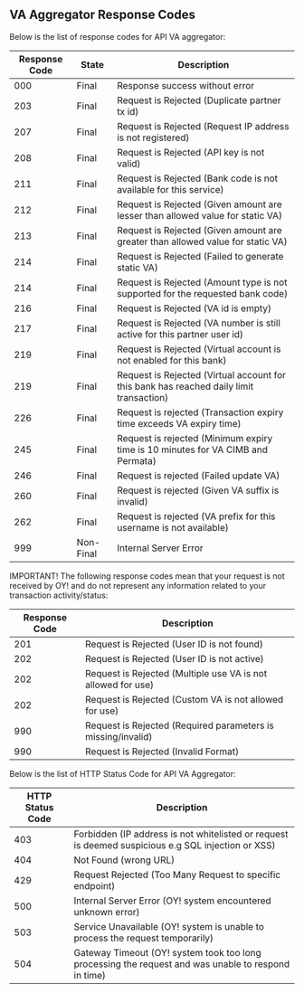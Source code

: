 ## VA Aggregator Response Codes

Below is the list of response codes for API VA aggregator:

Response Code | State | Description
---------- | ------- | -------
000 | Final | Response success without error
203 | Final | Request is Rejected (Duplicate partner tx id)
207 | Final | Request is Rejected (Request IP address is not registered)
208 | Final | Request is Rejected (API key is not valid)
211 | Final | Request is Rejected (Bank code is not available for this service)
212 | Final | Request is Rejected (Given amount are lesser than allowed value for static VA)
213 | Final | Request is Rejected (Given amount are greater than allowed value for static VA)
214 | Final | Request is Rejected (Failed to generate static VA)
214 | Final | Request is Rejected (Amount type is not supported for the requested bank code)
216 | Final | Request is Rejected (VA id is empty)
217 | Final | Request is Rejected (VA number is still active for this partner user id)
219 | Final | Request is Rejected (Virtual account is not enabled for this bank)
219 | Final | Request is Rejected (Virtual account for this bank has reached daily limit transaction)
226 | Final | Request is rejected (Transaction expiry time exceeds VA expiry time)
245 | Final | Request is rejected (Minimum expiry time is 10 minutes for VA CIMB and Permata)
246 | Final | Request is rejected (Failed update VA)
260 | Final | Request is rejected (Given VA suffix is invalid)
262 | Final | Request is rejected (VA prefix for this username is not available)
999 | Non-Final | Internal Server Error

IMPORTANT! The following response codes mean that your request is not received by OY! and do not represent any information related to your transaction activity/status:

Response Code | Description
---------- | -------
201 | Request is Rejected (User ID is not found)
202 | Request is Rejected (User ID is not active)
202 | Request is Rejected (Multiple use VA is not allowed for use)
202 | Request is Rejected (Custom VA is not allowed for use)
990 | Request is Rejected (Required parameters is missing/invalid)
990 | Request is Rejected (Invalid Format)

Below is the list of HTTP Status Code for API VA Aggregator:

HTTP Status Code | Description
---------- | -------
403 | Forbidden (IP address is not whitelisted or request is deemed suspicious e.g SQL injection or XSS)
404 | Not Found (wrong URL)
429 | Request Rejected (Too Many Request to specific endpoint)
500 | Internal Server Error (OY! system encountered unknown error)
503 | Service Unavailable (OY! system is unable to process the request temporarily)
504 | Gateway Timeout (OY! system took too long processing the request and was unable to respond in time)
